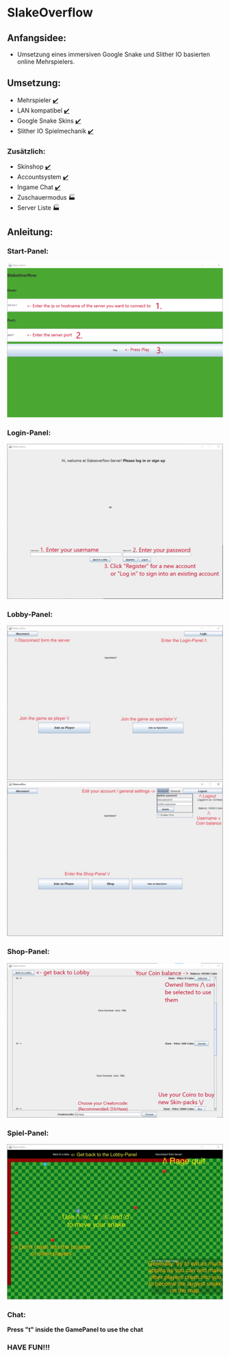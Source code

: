 # SlakeOverflow
## Anfangsidee:
- Umsetzung eines im­mer­siven  Google Snake und Slither IO basierten online Mehrspielers.

## Umsetzung:
- Mehrspieler [✔️](https://emojipedia.org/check-mark/)
- LAN kompatibel [✔️](https://emojipedia.org/check-mark/)
- Google Snake Skins [✔️](https://emojipedia.org/check-mark/)
- Slither IO Spielmechanik [✔️](https://emojipedia.org/check-mark/)

### Zusätzlich:
- Skinshop [✔️](https://emojipedia.org/check-mark/)
- Accountsystem [✔️](https://emojipedia.org/check-mark/)
- Ingame Chat [✔️](https://emojipedia.org/check-mark/)
- Zuschauermodus 🏭
- Server Liste 🏭



## Anleitung:

### Start-Panel:
![Start Panel Example](https://github.com/Q11Hackermans/slakeoverflow-client/raw/master/assets/README/StartPanelExample.png)

### Login-Panel:
![Login Panel Example](https://github.com/Q11Hackermans/slakeoverflow-client/raw/master/assets/README/LoginPanelExample.png)

### Lobby-Panel:
![Lobby Panel Example](https://github.com/Q11Hackermans/slakeoverflow-client/raw/master/assets/README/LobbyPanel0Example.jpg)
![Lobby Panel Example](https://github.com/Q11Hackermans/slakeoverflow-client/raw/master/assets/README/LobbyPanel2Example.jpg)

### Shop-Panel:
![Shop Panel Example](https://github.com/Q11Hackermans/slakeoverflow-client/raw/master/assets/README/ShopPanelExample.png)

### Spiel-Panel:
![Game Panel Example](https://github.com/Q11Hackermans/slakeoverflow-client/raw/master/assets/README/GamePanelExample.jpg)

### Chat:
**Press "t" inside the GamePanel to use the chat**

### HAVE FUN!!!

